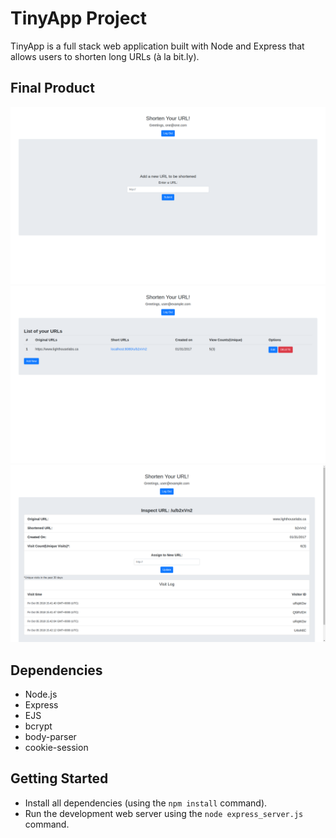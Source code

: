 # TinyApp Project

TinyApp is a full stack web application built with Node and Express that allows users to shorten long URLs (à la bit.ly).

## Final Product

!["Screenshot of add-url page where user can create a shortened URL and save it into the use-specific repo"](https://github.com/jerry1646/shortenURL/blob/master/docs/add-url.png)
!["Screenshot of list-url page which contains details of all URLs that a user has shortened"](https://github.com/jerry1646/shortenURL/blob/master/docs/list-with-uniq-count.png)
!["Screenshot of inspect-url page where user can update the URL assigned to a certain short URL"](https://github.com/jerry1646/shortenURL/blob/master/docs/Inspect-with-log.png)

## Dependencies

- Node.js
- Express
- EJS
- bcrypt
- body-parser
- cookie-session

## Getting Started

- Install all dependencies (using the `npm install` command).
- Run the development web server using the `node express_server.js` command.

